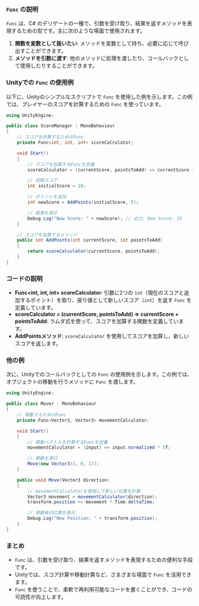 
### `Func` の説明

`Func` は、C# のデリゲートの一種で、引数を受け取り、結果を返すメソッドを表現するための型です。主に次のような場面で使用されます。

1. **関数を変数として扱いたい**: メソッドを変数として持ち、必要に応じて呼び出すことができます。
2. **メソッドを引数に渡す**: 他のメソッドに処理を渡したり、コールバックとして使用したりすることができます。

### Unityでの `Func` の使用例

以下に、Unityのシンプルなスクリプトで `Func` を使用した例を示します。この例では、プレイヤーのスコアを計算するための `Func` を使っています。

```csharp
using UnityEngine;

public class ScoreManager : MonoBehaviour
{
    // スコアを計算するためのFunc
    private Func<int, int, int> scoreCalculator;

    void Start()
    {
        // スコアを加算するFuncを定義
        scoreCalculator = (currentScore, pointsToAdd) => currentScore + pointsToAdd;

        // 初期スコア
        int initialScore = 10;

        // ポイントを追加
        int newScore = AddPoints(initialScore, 5);

        // 結果を表示
        Debug.Log("New Score: " + newScore); // 出力: New Score: 15
    }

    // スコアを加算するメソッド
    public int AddPoints(int currentScore, int pointsToAdd)
    {
        return scoreCalculator(currentScore, pointsToAdd);
    }
}
```

### コードの説明

- **Func<int, int, int> scoreCalculator**: 引数に2つの `int`（現在のスコアと追加するポイント）を取り、戻り値として新しいスコア（`int`）を返す `Func` を定義しています。
- **scoreCalculator = (currentScore, pointsToAdd) => currentScore + pointsToAdd**: ラムダ式を使って、スコアを加算する関数を定義しています。
- **AddPointsメソッド**: `scoreCalculator` を使用してスコアを加算し、新しいスコアを返します。

### 他の例

次に、Unityでのコールバックとしての `Func` の使用例を示します。この例では、オブジェクトの移動を行うメソッドに `Func` を渡します。

```csharp
using UnityEngine;

public class Mover : MonoBehaviour
{
    // 移動するためのFunc
    private Func<Vector3, Vector3> movementCalculator;

    void Start()
    {
        // 移動ベクトルを計算するFuncを定義
        movementCalculator = (input) => input.normalized * 5f;

        // 移動を実行
        Move(new Vector3(1, 0, 1));
    }

    public void Move(Vector3 direction)
    {
        // movementCalculatorを使用して新しい位置を計算
        Vector3 movement = movementCalculator(direction);
        transform.position += movement * Time.deltaTime;

        // 移動後の位置を表示
        Debug.Log("New Position: " + transform.position);
    }
}
```

### まとめ

- `Func` は、引数を受け取り、結果を返すメソッドを表現するための便利な手段です。
- Unityでは、スコア計算や移動計算など、さまざまな場面で `Func` を活用できます。
- `Func` を使うことで、柔軟で再利用可能なコードを書くことができ、コードの可読性が向上します。